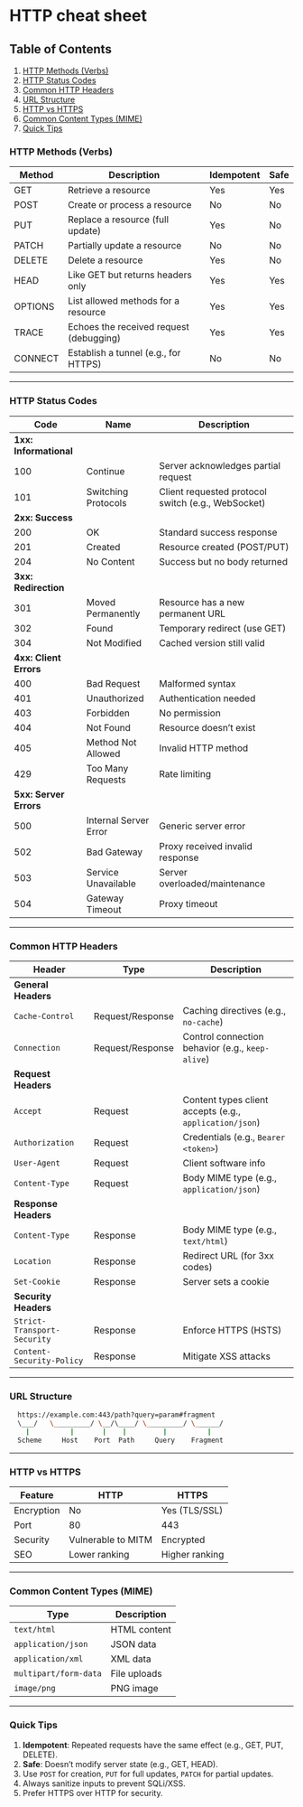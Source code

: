 # HTTP cheat sheet 

## Table of Contents
1. [HTTP Methods (Verbs)](#http-methods-verbs)  
2. [HTTP Status Codes](#http-status-codes)  
3. [Common HTTP Headers](#common-http-headers)  
4. [URL Structure](#url-structure)  
5. [HTTP vs HTTPS](#http-vs-https)  
6. [Common Content Types (MIME)](#common-content-types-mime)  
7. [Quick Tips](#quick-tips)  

### HTTP Methods (Verbs)
| Method  | Description | Idempotent | Safe |
|---------|-------------|------------|------|
| GET     | Retrieve a resource | Yes | Yes |
| POST    | Create or process a resource | No | No |
| PUT     | Replace a resource (full update) | Yes | No |
| PATCH   | Partially update a resource | No | No |
| DELETE  | Delete a resource | Yes | No |
| HEAD    | Like GET but returns headers only | Yes | Yes |
| OPTIONS | List allowed methods for a resource | Yes | Yes |
| TRACE   | Echoes the received request (debugging) | Yes | Yes |
| CONNECT | Establish a tunnel (e.g., for HTTPS) | No | No |

---

### HTTP Status Codes
| Code | Name | Description |
|------|------|-------------|
| **1xx: Informational** |
| 100 | Continue | Server acknowledges partial request |
| 101 | Switching Protocols | Client requested protocol switch (e.g., WebSocket) |
| **2xx: Success** |
| 200 | OK | Standard success response |
| 201 | Created | Resource created (POST/PUT) |
| 204 | No Content | Success but no body returned |
| **3xx: Redirection** |
| 301 | Moved Permanently | Resource has a new permanent URL |
| 302 | Found | Temporary redirect (use GET) |
| 304 | Not Modified | Cached version still valid |
| **4xx: Client Errors** |
| 400 | Bad Request | Malformed syntax |
| 401 | Unauthorized | Authentication needed |
| 403 | Forbidden | No permission |
| 404 | Not Found | Resource doesn’t exist |
| 405 | Method Not Allowed | Invalid HTTP method |
| 429 | Too Many Requests | Rate limiting |
| **5xx: Server Errors** |
| 500 | Internal Server Error | Generic server error |
| 502 | Bad Gateway | Proxy received invalid response |
| 503 | Service Unavailable | Server overloaded/maintenance |
| 504 | Gateway Timeout | Proxy timeout |

---

### Common HTTP Headers
| Header | Type | Description |
|--------|------|-------------|
| **General Headers** |
| `Cache-Control` | Request/Response | Caching directives (e.g., `no-cache`) |
| `Connection` | Request/Response | Control connection behavior (e.g., `keep-alive`) |
| **Request Headers** |
| `Accept` | Request | Content types client accepts (e.g., `application/json`) |
| `Authorization` | Request | Credentials (e.g., `Bearer <token>`) |
| `User-Agent` | Request | Client software info |
| `Content-Type` | Request | Body MIME type (e.g., `application/json`) |
| **Response Headers** |
| `Content-Type` | Response | Body MIME type (e.g., `text/html`) |
| `Location` | Response | Redirect URL (for 3xx codes) |
| `Set-Cookie` | Response | Server sets a cookie |
| **Security Headers** |
| `Strict-Transport-Security` | Response | Enforce HTTPS (HSTS) |
| `Content-Security-Policy` | Response | Mitigate XSS attacks |

---

### URL Structure
```bash
  https://example.com:443/path?query=param#fragment
  \___/   \_________/ \__/\____/ \_________/ \______/
    |          |       |    |         |          |
  Scheme     Host    Port  Path     Query    Fragment
```

---

### HTTP vs HTTPS
| Feature | HTTP | HTTPS |
|---------|------|-------|
| Encryption | No | Yes (TLS/SSL) |
| Port | 80 | 443 |
| Security | Vulnerable to MITM | Encrypted |
| SEO | Lower ranking | Higher ranking |

---

### Common Content Types (MIME)
| Type | Description |
|------|-------------|
| `text/html` | HTML content |
| `application/json` | JSON data |
| `application/xml` | XML data |
| `multipart/form-data` | File uploads |
| `image/png` | PNG image |

---

### Quick Tips
1. **Idempotent**: Repeated requests have the same effect (e.g., GET, PUT, DELETE).  
2. **Safe**: Doesn’t modify server state (e.g., GET, HEAD).  
3. Use `POST` for creation, `PUT` for full updates, `PATCH` for partial updates.  
4. Always sanitize inputs to prevent SQLi/XSS.  
5. Prefer HTTPS over HTTP for security.  
